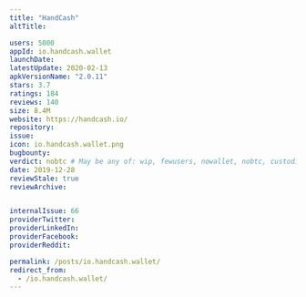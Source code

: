 ```yaml
---
title: "HandCash"
altTitle: 

users: 5000
appId: io.handcash.wallet
launchDate: 
latestUpdate: 2020-02-13
apkVersionName: "2.0.11"
stars: 3.7
ratings: 184
reviews: 140
size: 8.4M
website: https://handcash.io/
repository: 
issue: 
icon: io.handcash.wallet.png
bugbounty: 
verdict: nobtc # May be any of: wip, fewusers, nowallet, nobtc, custodial, nosource, nonverifiable, verifiable, bounty
date: 2019-12-28
reviewStale: true
reviewArchive:


internalIssue: 66
providerTwitter: 
providerLinkedIn: 
providerFacebook: 
providerReddit: 

permalink: /posts/io.handcash.wallet/
redirect_from:
  - /io.handcash.wallet/
---
```



